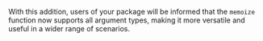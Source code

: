 
With this addition, users of your package will be informed that the `memoize` function now supports all argument types, making it more versatile and useful in a wider range of scenarios.
